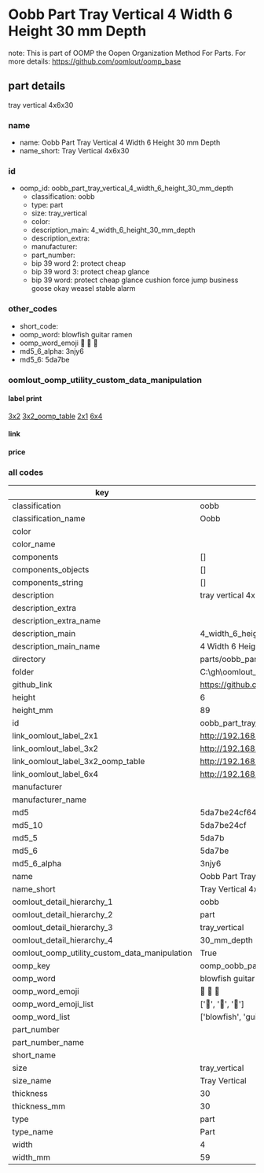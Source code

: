# Oobb Part Tray Vertical 4 Width 6 Height 30 mm Depth  

note: This is part of OOMP the Oopen Organization Method For Parts. For more details: https://github.com/oomlout/oomp_base

##  part details
  



tray vertical 4x6x30



### name
* name: Oobb Part Tray Vertical 4 Width 6 Height 30 mm Depth
* name_short: Tray Vertical 4x6x30 
### id
* oomp_id: oobb_part_tray_vertical_4_width_6_height_30_mm_depth
  * classification: oobb
  * type: part
  * size: tray_vertical
  * color: 
  * description_main: 4_width_6_height_30_mm_depth
  * description_extra: 
  * manufacturer: 
  * part_number: 
  * bip 39 word 2: protect cheap
  * bip 39 word 3: protect cheap glance
  * bip 39 word: protect cheap glance cushion force jump business goose okay weasel stable alarm

### other_codes
* short_code: 
* oomp_word: blowfish guitar ramen
* oomp_word_emoji :blowfish: :guitar: :ramen:
* md5_6_alpha: 3njy6
* md5_6: 5da7be






### oomlout_oomp_utility_custom_data_manipulation
#### label print
[3x2](http://192.168.1.245:1112/?label=oomp%203njy6)
[3x2_oomp_table](http://192.168.1.108:1112/?label=oomp%203njy6)
[2x1](http://192.168.1.242:1112/?label=oomp%203njy6)
[6x4](http://192.168.1.55:1112/?label=oomp%203njy6)    

#### link

                              

#### price







### all codes 
| key | value |  
| --- | --- |  
| classification | oobb |  
| classification_name | Oobb |  
| color |  |  
| color_name |  |  
| components | [] |  
| components_objects | [] |  
| components_string | [] |  
| description | tray vertical 4x6x30 |  
| description_extra |  |  
| description_extra_name |  |  
| description_main | 4_width_6_height_30_mm_depth |  
| description_main_name | 4 Width 6 Height 30 mm Depth |  
| directory | parts/oobb_part_tray_vertical_4_width_6_height_30_mm_depth |  
| folder | C:\gh\oomlout_oobb_version_4_generated_parts\parts\oobb_part_tray_vertical_4_width_6_height_30_mm_depth |  
| github_link | https://github.com/oomlout/oomlout_oomp_part_src/tree/main/parts/oobb_part_tray_vertical_4_width_6_height_30_mm_depth |  
| height | 6 |  
| height_mm | 89 |  
| id | oobb_part_tray_vertical_4_width_6_height_30_mm_depth |  
| link_oomlout_label_2x1 | http://192.168.1.242:1112/?label=oomp%203njy6 |  
| link_oomlout_label_3x2 | http://192.168.1.245:1112/?label=oomp%203njy6 |  
| link_oomlout_label_3x2_oomp_table | http://192.168.1.108:1112/?label=oomp%203njy6 |  
| link_oomlout_label_6x4 | http://192.168.1.55:1112/?label=oomp%203njy6 |  
| manufacturer |  |  
| manufacturer_name |  |  
| md5 | 5da7be24cf6483e1e3ad8366c549bd65 |  
| md5_10 | 5da7be24cf |  
| md5_5 | 5da7b |  
| md5_6 | 5da7be |  
| md5_6_alpha | 3njy6 |  
| name | Oobb Part Tray Vertical 4 Width 6 Height 30 mm Depth |  
| name_short | Tray Vertical 4x6x30  |  
| oomlout_detail_hierarchy_1 | oobb |  
| oomlout_detail_hierarchy_2 | part |  
| oomlout_detail_hierarchy_3 | tray_vertical |  
| oomlout_detail_hierarchy_4 | 30_mm_depth |  
| oomlout_oomp_utility_custom_data_manipulation | True |  
| oomp_key | oomp_oobb_part_tray_vertical_4_width_6_height_30_mm_depth |  
| oomp_word | blowfish guitar ramen |  
| oomp_word_emoji | :blowfish: :guitar: :ramen: |  
| oomp_word_emoji_list | [':blowfish:', ':guitar:', ':ramen:'] |  
| oomp_word_list | ['blowfish', 'guitar', 'ramen'] |  
| part_number |  |  
| part_number_name |  |  
| short_name |  |  
| size | tray_vertical |  
| size_name | Tray Vertical |  
| thickness | 30 |  
| thickness_mm | 30 |  
| type | part |  
| type_name | Part |  
| width | 4 |  
| width_mm | 59 |  
